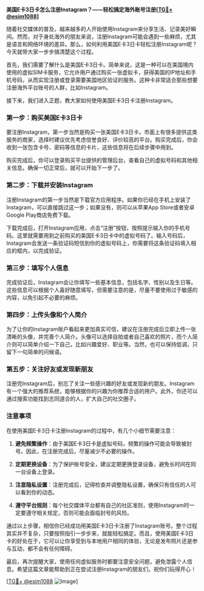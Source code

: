 **美国E卡3日卡怎么注册Instagram？——轻松搞定海外账号注册[[TG💪+ @esim1088](https://t.me/s/esim1088)]**

随着社交媒体的普及，越来越多的人开始使用Instagram来分享生活、记录美好瞬间。然而，对于身处海外的朋友来说，注册Instagram可能会遇到一些麻烦，尤其是语言和网络环境的差异。那么，如何利用美国E卡3日卡轻松注册Instagram呢？今天就带大家一步步搞清楚这个过程。

首先，我们需要了解什么是美国E卡3日卡。简单来说，这是一种可以在美国境内使用的虚拟SIM卡服务，它允许用户通过购买一张虚拟卡，获得美国的IP地址和手机号码，从而实现注册或登录需要美国地区验证的服务。这种卡非常适合那些想要注册海外平台账号的人群，比如Instagram。

接下来，我们进入正题，教大家如何使用美国E卡3日卡注册Instagram。

### 第一步：购买美国E卡3日卡

要注册Instagram，第一步当然是购买一张美国E卡3日卡。市面上有很多提供这类服务的商家，选择时建议优先考虑信誉良好、评价较高的平台。购买完成后，你会收到一张包含卡号、密码等信息的卡片，这些信息将在后续步骤中用到。

购买完成后，你可以登录购买平台提供的管理后台，查看自己的虚拟号码和其他相关信息。确保一切正常后，就可以开始下一步了。

### 第二步：下载并安装Instagram

注册Instagram的第一步当然是下载官方应用程序。如果你已经在手机上安装了Instagram，可以直接跳过这一步；如果没有，则可以从苹果App Store或者安卓Google Play商店免费下载。

下载完成后，打开Instagram应用，点击“注册”按钮，按照提示输入你的手机号码。这里就需要用到之前购买的美国E卡3日卡中的虚拟号码了。输入号码后，Instagram会发送一条验证码短信到你的虚拟号码上，你需要将这条验证码填入相应的框内，以完成验证。

### 第三步：填写个人信息

完成验证后，Instagram会让你填写一些基本信息，包括名字、性别以及生日等。这些信息可以根据个人喜好随意填写，但需要注意的是，尽量不要使用过于敏感的内容，以免引起不必要的麻烦。

### 第四步：上传头像和个人简介

为了让你的Instagram账户看起来更加真实可信，建议在注册完成后立即上传一张清晰的头像，并完善个人简介。头像可以选择自拍或者自己喜欢的照片，而个人简介则可以简单介绍一下自己，比如兴趣爱好、职业等。当然，也可以保持低调，只留下一句简单的问候语。

### 第五步：关注好友或发现新朋友

注册完Instagram后，别忘了关注一些感兴趣的好友或发现新的朋友。Instagram有一个强大的推荐系统，能够根据你的兴趣为你推荐合适的用户。此外，你还可以通过搜索功能找到志同道合的人，扩大自己的社交圈子。

### 注意事项

在使用美国E卡3日卡注册Instagram的过程中，有几个小细节需要注意：

1. **避免频繁操作**：由于美国E卡3日卡是虚拟号码，频繁的操作可能会导致被封号。因此，在注册完成后，尽量减少不必要的操作。
   
2. **定期更换设备**：为了保护账号安全，建议定期更换登录设备，避免长时间在同一台设备上登录。

3. **注意隐私设置**：注册完成后，记得检查并调整隐私设置，确保只有信任的人可以看到你的动态。

4. **遵守平台规则**：每个社交媒体平台都有自己的社区准则，使用Instagram时一定要遵守相关规定，否则可能会面临封号的风险。

通过以上步骤，相信你已经成功用美国E卡3日卡注册了Instagram账号。整个过程其实并不复杂，只要按照指引一步步来，就能轻松搞定。而且，使用美国E卡3日卡的好处在于，它可以让你享受到与本地用户相同的体验，无论是发布照片还是参与互动，都不会有任何障碍。

最后，再次提醒大家，使用任何虚拟服务时都要注意安全问题，避免泄露个人信息。希望这篇文章能帮助到正在尝试注册Instagram的朋友们，祝你们玩得开心！

[[TG💪+ @esim1088](https://t.me/s/esim1088) ![Image](https://i.postimg.cc/4NQfJmqS/Snipaste-2025-05-13-00-14-12.png)]